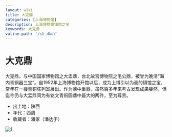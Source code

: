 ```yaml
---
layout: wiki
title: 大克鼎
categories: [上海博物馆]
description: 上海博物馆镇馆之宝
keywords: 大克鼎
valine-path: '/sh_dkd/'
---
```


# 大克鼎

大克鼎，与中国国家博物馆之大盂鼎，台北故宫博物院之毛公鼎，被誉为晚清“海内青铜器三宝”。自1952年上海博物馆开馆以后，成为上博引以为豪的镇馆之宝，常年在一楼青铜陈列室展出。作为鼎中重器，虽然百多年来考古发现成果斐然，但迄今仍与大盂鼎同为有铭文青铜圆鼎中最大的两件，至为尊贵。

- 出土地：陕西
- 年代：西周
- 收藏者：潘家（潘达于）

![1](http://img.qingtian16265.com/20240215_dkd.jpeg)
